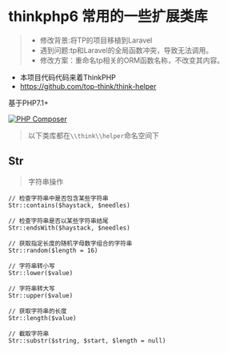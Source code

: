 # thinkphp6 常用的一些扩展类库

>* 修改背景:将TP的项目移植到Laravel
>* 遇到问题:tp和Laravel的全局函数冲突，导致无法调用。
>* 修改方案：重命名tp相关的ORM函数名称，不改变其内容。
>
* 本项目代码代码来着ThinkPHP
* https://github.com/top-think/think-helper

基于PHP7.1+

[![PHP Composer](https://github.com/larvatecn/think-helper/actions/workflows/php.yml/badge.svg)](https://github.com/larvatecn/think-helper/actions/workflows/php.yml)

> 以下类库都在`\\think\\helper`命名空间下

## Str

> 字符串操作

```
// 检查字符串中是否包含某些字符串
Str::contains($haystack, $needles)

// 检查字符串是否以某些字符串结尾
Str::endsWith($haystack, $needles)

// 获取指定长度的随机字母数字组合的字符串
Str::random($length = 16)

// 字符串转小写
Str::lower($value)

// 字符串转大写
Str::upper($value)

// 获取字符串的长度
Str::length($value)

// 截取字符串
Str::substr($string, $start, $length = null)

```